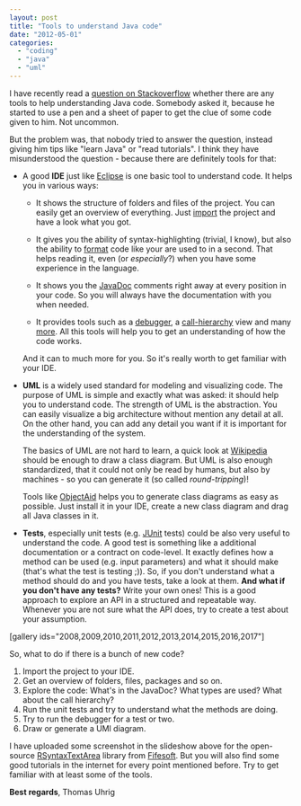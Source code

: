 ```yaml
---
layout: post
title: "Tools to understand Java code"
date: "2012-05-01"
categories: 
  - "coding"
  - "java"
  - "uml"
---
```


I have recently read a [question on Stackoverflow](http://stackoverflow.com/questions/10387371/how-to-read-java-code-and-is-there-is-any-tool-to-make-it-more-understandable "Question @ Stackoverflow") whether there are any tools to help understanding Java code. Somebody asked it, because he started to use a pen and a sheet of paper to get the clue of some code given to him. Not uncommon.

But the problem was, that nobody tried to answer the question, instead giving him tips like "learn Java" or "read tutorials". I think they have misunderstood the question - because there are definitely tools for that:

- A good **IDE** just like [Eclipse](http://www.eclipse.org/ "Eclipse") is one basic tool to understand code. It helps you in various ways:
    
    - It shows the structure of folders and files of the project. You can easily get an overview of everything. Just [import](http://help.eclipse.org/indigo/index.jsp?topic=%2Forg.eclipse.platform.doc.user%2Ftasks%2Ftasks-53.xhtml) the project and have a look what you got.
    
    - It gives you the ability of syntax-highlighting (trivial, I know), but also the ability to [format](http://help.eclipse.org/indigo/index.jsp?topic=%2Forg.eclipse.jdt.doc.user%2Freference%2Fref-java-editor-formatter.htm) code like your are used to in a second. That helps reading it, even (or _especially_?) when you have some experience in the language.
    
    - It shows you the [JavaDoc](http://help.eclipse.org/indigo/index.jsp?topic=%2Forg.eclipse.jdt.doc.user%2Freference%2Fref-dialog-javadoc-location.htm) comments right away at every position in your code. So you will always have the documentation with you when needed.
    
    - It provides tools such as a [debugger](http://help.eclipse.org/indigo/index.jsp?topic=%2Forg.eclipse.jdt.doc.user%2Fconcepts%2Fcdebugger.htm), a [call-hierarchy](http://help.eclipse.org/indigo/index.jsp?topic=%2Forg.eclipse.cdt.doc.user%2Freference%2Fcdt_u_call_hierarchy_view.htm) view and many [more](http://help.eclipse.org/indigo/index.jsp?topic=%2Forg.eclipse.jdt.doc.user%2Fconcepts%2Fconcept-java-views.htm). All this tools will help you to get an understanding of how the code works.
    
    And it can to much more for you. So it's really worth to get familiar with your IDE.

- **UML** is a widely used standard for modeling and visualizing code. The purpose of UML is simple and exactly what was asked: it should help you to understand code. The strength of UML is the abstraction. You can easily visualize a big architecture without mention any detail at all. On the other hand, you can add any detail you want if it is important for the understanding of the system.
    
    The basics of UML are not hard to learn, a quick look at [Wikipedia](http://en.wikipedia.org/wiki/Unified_Modeling_Language "UML @ Wikipedia") should be enough to draw a class diagram. But UML is also enough standardized, that it could not only be read by humans, but also by machines - so you can generate it (so called _round-tripping_)!
    
    Tools like [ObjectAid](http://www.objectaid.com "Object Aid") helps you to generate class diagrams as easy as possible. Just install it in your IDE, create a new class diagram and drag all Java classes in it.

- **Tests**, especially unit tests (e.g. [JUnit](http://www.junit.org/ "JUnit.org") tests) could be also very useful to understand the code. A good test is something like a additional documentation or a contract on code-level. It exactly defines how a method can be used (e.g. input parameters) and what it should make (that's what the test is testing ;)). So, if you don't understand what a method should do and you have tests, take a look at them. **And what if you don't have any tests?** Write your own ones! This is a good approach to explore an API in a structured and repeatable way. Whenever you are not sure what the API does, try to create a test about your assumption.

\[gallery ids="2008,2009,2010,2011,2012,2013,2014,2015,2016,2017"\]

So, what to do if there is a bunch of new code?

1. Import the project to your IDE.
2. Get an overview of folders, files, packages and so on.
3. Explore the code: What's in the JavaDoc? What types are used? What about the call hierarchy?
4. Run the unit tests and try to understand what the methods are doing.
5. Try to run the debugger for a test or two.
6. Draw or generate a UMl diagram.

I have uploaded some screenshot in the slideshow above for the open-source [RSyntaxTextArea](http://fifesoft.com/rsyntaxtextarea/ "RSyntaxTextArea") library from [Fifesoft](http://fifesoft.com "Fifesoft"). But you will also find some good tutorials in the internet for every point mentioned before. Try to get familiar with at least some of the tools.

**Best regards**, Thomas Uhrig
